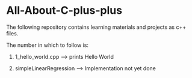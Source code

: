 # All-About-C-plus-plus

The following repository contains learning materials and projects as c++ files. 

The number in which to follow is:

1. 1_hello_world.cpp --> prints Hello World

2. simpleLinearRegression --> Implementation not yet done
